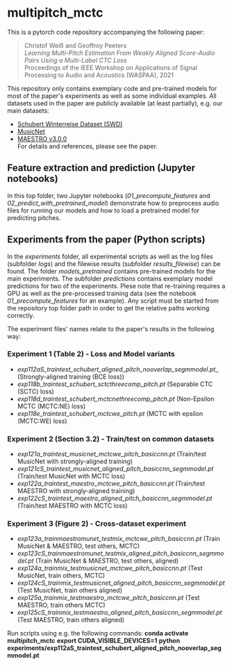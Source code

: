# multipitch_mctc

This is a pytorch code repository accompanying the following paper:  

> Christof Weiß and Geoffroy Peeters  
> _Learning Multi-Pitch Estimation From Weakly Aligned Score-Audio Pairs Using a Multi-Label CTC Loss_  
> Proceedings of the IEEE Workshop on Applications of Signal Processing to Audio and Acoustics (WASPAA), 2021  

This repository only contains exemplary code and pre-trained models for most of the paper's experiments as well as some individual examples. All datasets used in the paper are publicly available (at least partially), e.g. our main datasets:
* [Schubert Winterreise Dataset (SWD)](https://zenodo.org/record/5139893#.YWRcktpBxaQ)
* [MusicNet](https://homes.cs.washington.edu/~thickstn/musicnet.html)
* [MAESTRO v3.0.0](https://magenta.tensorflow.org/datasets/maestro)  
For details and references, please see the paper.

## Feature extraction and prediction (Jupyter notebooks)

In this top folder, two Jupyter notebooks (_01_precompute_features_ and _02_predict_with_pretrained_model_) demonstrate how to preprocess audio files for running our models and how to load a pretrained model for predicting pitches.

## Experiments from the paper (Python scripts)

In the _experiments_ folder, all experimental scripts as well as the log files (subfolder _logs_) and the filewise results (subfolder _results_filewise_) can be found. The folder _models_pretrained_ contains pre-trained models for the main experiments. The subfolder _predictions_ contains exemplary model predictions for two of the experiments. Plese note that re-training requires a GPU as well as the pre-processed training data (see the notebook _01_precompute_features_ for an example). Any script must be started from the repository top folder path in order to get the relative paths working correctly.

The experiment files' names relate to the paper's results in the following way:

### Experiment 1 (Table 2) - Loss and Model variants
* _exp112aS_traintest_schubert_aligned_pitch_nooverlap_segmmodel.pt__ (Strongly-aligned training (BCE loss))
* _exp118b_traintest_schubert_sctcthreecomp_pitch.pt_ (Separable CTC (SCTC) loss)
* _exp118d_traintest_schubert_mctcnethreecomp_pitch.pt_ (Non-Epsilon MCTC (MCTC:NE) loss)
* _exp118e_traintest_schubert_mctcwe_pitch.pt_ (MCTC with epsilon (MCTC:WE) loss)

### Experiment 2 (Section 3.2) - Train/test on common datasets
* _exp121a_traintest_musicnet_mctcwe_pitch_basiccnn.pt_ (Train/test MusicNet with strongly-aligned training)
* _exp121cS_traintest_musicnet_aligned_pitch_basiccnn_segmmodel.pt_ (Train/test MusicNet with MCTC loss)
* _exp122a_traintest_maestro_mctcwe_pitch_basiccnn.pt_ (Train/test MAESTRO with strongly-aligned training)
* _exp122cS_traintest_maestro_aligned_pitch_basiccnn_segmmodel.pt_ (Train/test MAESTRO with MCTC loss)

### Experiment 3 (Figure 2) - Cross-dataset experiment
* _exp123a_trainmaestromunet_testmix_mctcwe_pitch_basiccnn.pt_ (Train MusicNet & MAESTRO, test others, MCTC)
* _exp123cS_trainmaestromunet_testmix_aligned_pitch_basiccnn_segmmodel.pt_ (Train MusicNet & MAESTRO, test others, aligned)
* _exp124a_trainmix_testmusicnet_mctcwe_pitch_basiccnn.pt_ (Test MusicNet, train others, MCTC)
* _exp124cS_trainmix_testmusicnet_aligned_pitch_basiccnn_segmmodel.pt_ (Test MusicNet, train others aligned)
* _exp125a_trainmix_testmaestro_mctcwe_pitch_basiccnn.pt_ (Test MAESTRO, train others MCTC)
* _exp125cS_trainmix_testmaestro_aligned_pitch_basiccnn_segmmodel.pt_ (Test MAESTRO, train others aligned)

Run scripts using e.g. the following commands:
__conda activate multipitch_mctc__
__export CUDA_VISIBLE_DEVICES=1__
__python experiments/exp112aS_traintest_schubert_aligned_pitch_nooverlap_segmmodel.pt__
